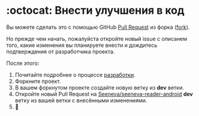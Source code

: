 # :octocat: Внести улучшения в код

Вы можете сделать это с помощью GitHub [Pull Request](https://docs.github.com/en/github/collaborating-with-issues-and-pull-requests/creating-a-pull-request-from-a-fork) из форка ([fork](https://docs.github.com/en/github/getting-started-with-github/fork-a-repo)).

Но прежде чем начать, пожалуйста откройте новый issue c описанем того, какие изменения вы планируете внести и дождитесь подтверждения от разработчика проекта.

После этого:

1. Почитайте подробнее о процессе [разработки](DEVELOPING-ru.md).
2. Форкните проект.
3. В вашем форкнутом проекте создайте новую ветку из **dev** ветки.
4. Откройте новый Pull Request на [Seeneva/seeneva-reader-android](https://github.com/Seeneva/seeneva-reader-android) **dev** ветку из вашей ветки c внесёнными изменениями.
5. :tada:
